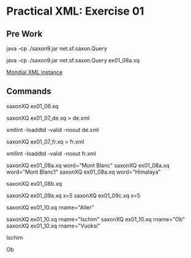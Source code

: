 # Practical XML: Exercise 01


## Pre Work

java -cp ./saxon9.jar net.sf.saxon.Query 

java -cp ./saxon9.jar net.sf.saxon.Query ex01_08a.xq

[Mondial XML instance](http://www.dbis.informatik.uni-goettingen.de/Mondial/mondial.xml)

 
## Commands

saxonXQ ex01_06.xq

saxonXQ ex01_07_de.xq > de.xml

xmllint -loaddtd -valid -noout de.xml


saxonXQ ex01_07_fr.xq > fr.xml

xmllint -loaddtd -valid -noout fr.xml


saxonXQ ex01_08a.xq word="Mont Blanc"
saxonXQ ex01_08a.xq word="Mont Blanc1"
saxonXQ ex01_08a.xq word="Himalaya"

saxonXQ ex01_08b.xq

saxonXQ ex01_09a.xq x=5
saxonXQ ex01_09c.xq x=5

saxonXQ ex01_10.xq rname="Aller"

saxonXQ ex01_10.xq rname="Ischim"
saxonXQ ex01_10.xq rname="Ob"
saxonXQ ex01_10.xq rname="Vuoksi"


Ischim

Ob



